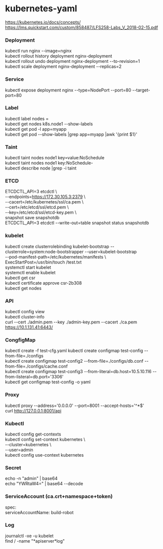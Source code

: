 # kubernetes-yaml
https://kubernetes.io/docs/concepts/  
https://lms.quickstart.com/custom/858487/LFS258-Labs_V_2018-02-15.pdf  
### Deployment  
kubectl run nginx --image=nginx  
kubectl rollout history deployment nginx-deployment  
kubectl rollout undo deployment nginx-deployment --to-revision=1  
kubectl scale deployment nginx-deployment --replicas=2  
### Service
kubectl expose deployment nginx --type=NodePort --port=80 --target-port=80  
### Label
kubectl label nodes <node-name> <label-key>=<label-value>  
kubectl get nodes k8s.node1 --show-labels  
kubectl get pod -l app=myapp  
kubectl get pod --show-labels |grep app=myapp |awk '{print $1}'  
### Taint
kubectl taint nodes node1 key=value:NoSchedule  
kubectl taint nodes node1 key:NoSchedule-  
kubectl describe node  |grep -i taint  
### ETCD
ETCDCTL_API=3 etcdctl \  
  --endpoints=https://172.30.105.3:2379  \  
  --cacert=/etc/kubernetes/ssl/ca.pem \  
  --cert=/etc/etcd/ssl/etcd.pem \  
  --key=/etc/etcd/ssl/etcd-key.pem \  
  snapshot save snapshotdb  
ETCDCTL_API=3 etcdctl --write-out=table snapshot status snapshotdb
### kubelet
kubectl create clusterrolebinding kubelet-bootstrap --clusterrole=system:node-bootstrapper --user=kubelet-bootstrap  
  --pod-manifest-path=/etc/kubernetes/manifests \  
  ExecStartPost=/usr/bin/touch /test.txt  
systemctl start kubelet  
systemctl enable kubelet  
kubectl get csr  
kubectl certificate approve csr-2b308  
kubectl get nodes  
### API
kubectl config view  
kubectl cluster-info  
curl --cert ./admin.pem --key ./admin-key.pem  --cacert ./ca.pem https://10.1.131.41:6443/  
### CongfigMap
kubectl create -f test-cfg.yaml
kubectl create configmap test-config --from-file=./configs  
kubectl create configmap test-config2 --from-file=./configs/db.conf --from-file=./configs/cache.conf  
kubectl create configmap test-config3 --from-literal=db.host=10.5.10.116 --from-listeral=db.port='3306'  
kubectl get configmap test-config -o yaml
### Proxy
kubectl proxy --address='0.0.0.0' --port=8001 --accept-hosts='^\*$'  
curl http://127.0.0.1:8001/api  
### Kubectl
kubectl config get-contexts  
kubectl config set-context kubernetes \  
  --cluster=kubernetes \  
  --user=admin  
kubectl config use-context kubernetes  
### Secret
echo -n "admin" | base64  
echo "YWRtaW4=" | base64 --decode  
### ServiceAccount (ca.crt+namespace+token)
spec:  
  serviceAccountName: build-robot  
### Log
journalctl -xe -u kubelet  
find / -name "\*apiserver\*log"  